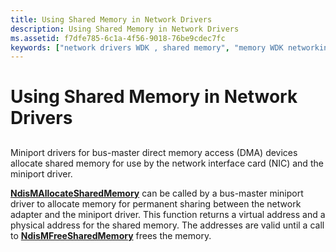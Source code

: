 ```yaml
---
title: Using Shared Memory in Network Drivers
description: Using Shared Memory in Network Drivers
ms.assetid: f7dfe785-6c1a-4f56-9018-76be9cdec7fc
keywords: ["network drivers WDK , shared memory", "memory WDK networking", "shared memory WDK networking", "sharing memory address space"]
---
```


# Using Shared Memory in Network Drivers


## <a href="" id="ddk-using-shared-memory-ng"></a>


Miniport drivers for bus-master direct memory access (DMA) devices allocate shared memory for use by the network interface card (NIC) and the miniport driver.

[**NdisMAllocateSharedMemory**](https://msdn.microsoft.com/library/windows/hardware/ff562782) can be called by a bus-master miniport driver to allocate memory for permanent sharing between the network adapter and the miniport driver. This function returns a virtual address and a physical address for the shared memory. The addresses are valid until a call to [**NdisMFreeSharedMemory**](https://msdn.microsoft.com/library/windows/hardware/ff563589) frees the memory.

 

 





